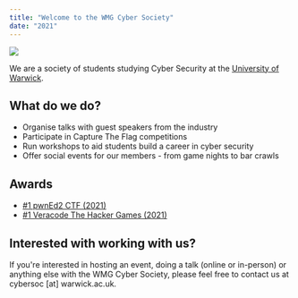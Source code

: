 ```yaml
---
title: "Welcome to the WMG Cyber Society"
date: "2021"
---
```


![](https://warwick.ac.uk/services/communications/medialibrary/images/sep05/mms_3002dbb389cdc0580178b05c5d41b3d3.jpg)

We are a society of students studying Cyber Security at the [University of Warwick](https://warwick.ac.uk/).

## What do we do?

- Organise talks with guest speakers from the industry
- Participate in Capture The Flag competitions
- Run workshops to aid students build a career in cyber security
- Offer social events for our members - from game nights to bar crawls

## Awards

- [#1 pwnEd2 CTF (2021)](/pwned2ctfwinners)
- [#1 Veracode The Hacker Games (2021)](https://www.veracode.com/press-release/university-warwick-wins-veracodes-first-ever-hacker-games)

## Interested with working with us?
If you're interested in hosting an event, doing a talk (online or in-person) or anything else with the WMG Cyber Society, please feel free to contact us at cybersoc [at] warwick.ac.uk.

